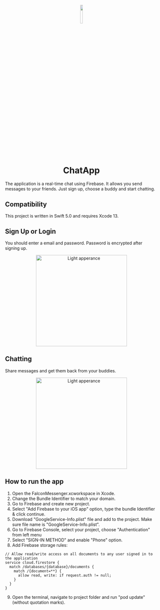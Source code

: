 <p align="center"><img width=12.5% src="https://user-images.githubusercontent.com/84686184/186276585-99db19d3-89bf-4ade-93a6-ab394e5cc660.png"></p>
<h1 align="center">ChatApp</h1>

The application is a real-time chat using Firebase. It allows you send messages to your friends. Just sign up, choose a buddy and start chatting.

## Compatibility

This project is written in Swift 5.0 and requires Xcode 13.

## Sign Up or Login

You should enter a email and password. Password is encrypted after signing up.

<p float="center" align="center">
  <img src="https://user-images.githubusercontent.com/84686184/186278320-ba9b5ca6-5424-415c-883c-1081ea523c15.png" alt="Light apperance" width="300"/>
</p>

## Chatting

Share messages and get them back from your buddies.

<p float="center" align="center">
  <img src="https://user-images.githubusercontent.com/84686184/186279757-cd0baa30-cd83-4206-80a0-c8bd9cdeede7.png" alt="Light apperance" width="300"/>
</p>


## How to run the app

1. Open the FalconMessenger.xcworkspace in Xcode.
2. Change the Bundle Identifier to match your domain.
3. Go to Firebase and create new project.
4. Select "Add Firebase to your iOS app" option, type the bundle Identifier & click continue.
5. Download "GoogleService-Info.plist" file and add to the project. Make sure file name is "GoogleService-Info.plist".
6. Go to Firebase Console, select your project, choose "Authentication" from left menu
7. Select "SIGN-IN METHOD" and enable "Phone" option.
8. Add Firebase storage rules:
```
// Allow read/write access on all documents to any user signed in to the application
service cloud.firestore {
  match /databases/{database}/documents {
    match /{document=**} {
      allow read, write: if request.auth != null;
    }
  }
}
```
9. Open the terminal, navigate to project folder and run "pod update" (without quotation marks).
